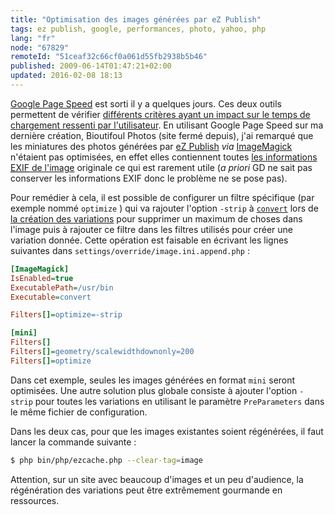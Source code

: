 ```yaml
---
title: "Optimisation des images générées par eZ Publish"
tags: ez publish, google, performances, photo, yahoo, php
lang: "fr"
node: "67829"
remoteId: "51ceaf32c66cf0a061d55fb2938b5b46"
published: 2009-06-14T01:47:21+02:00
updated: 2016-02-08 18:13
---
```


[Google Page Speed](http://code.google.com/speed/page-speed/) est sorti il y a
quelques jours. Ces deux outils permettent de vérifier [différents critères
ayant un impact sur le temps de chargement ressenti par
l'utilisateur](/post/livre-high-performances-web-sites). En utilisant Google
Page Speed sur ma dernière création, Bioutifoul
Photos (site fermé depuis), j'ai remarqué que les miniatures des
photos générées par [eZ Publish](/tag/ez-publish) *via*
[ImageMagick](http://pwet.fr/man/linux/commandes/imagemagick) n'étaient pas
optimisées, en effet elles contiennent toutes [les informations <abbr
title="Exchangeable image file format">EXIF</abbr>  de
l'image](http://fr.wikipedia.org/wiki/EXIF) originale ce qui est rarement utile
(*a priori* GD ne sait pas conserver les informations EXIF donc le problème ne
se pose pas).


Pour remédier à cela, il est possible de configurer un filtre spécifique (par exemple nommé <code>optimize</code>
) qui va rajouter l'option <code>-strip</code>
 à <code>[convert](http://pwet.fr/man/linux/commandes/convert)</code>
 lors de [la création des
variations](http://ez.no/download/ez_publish/changelogs/ez_publish_3_3/new_image_system)
pour supprimer un maximum de choses dans l'image puis à rajouter ce filtre dans
les filtres utilisés pour créer une variation donnée. Cette opération est
faisable en écrivant les lignes suivantes dans
<code>settings/override/image.ini.append.php</code>&nbsp;:

``` ini
[ImageMagick]
IsEnabled=true
ExecutablePath=/usr/bin
Executable=convert

Filters[]=optimize=-strip

[mini]
Filters[]
Filters[]=geometry/scalewidthdownonly=200
Filters[]=optimize

```


Dans cet exemple, seules les images générées en format <code>mini</code>
 seront optimisées. Une autre solution plus globale consiste à ajouter l'option <code>-strip</code>
 pour toutes les variations en utilisant le paramètre <code>PreParameters</code>
 dans le même fichier de configuration.


Dans les deux cas, pour que les images existantes soient régénérées, il faut lancer la commande suivante :

``` bash
$ php bin/php/ezcache.php --clear-tag=image

```

Attention, sur un site avec beaucoup d'images et un peu d'audience, la régénération des variations peut être extrêmement gourmande en ressources.

